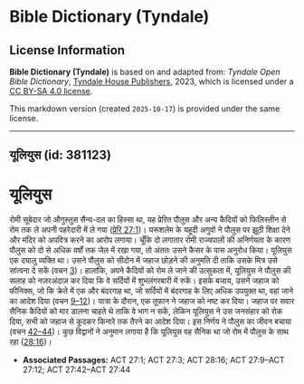 # Bible Dictionary (Tyndale)

## License Information

**Bible Dictionary (Tyndale)** is based on and adapted from: _Tyndale Open Bible Dictionary_, [Tyndale House Publishers](https://tyndaleopenresources.com/), 2023, which is licensed under a [CC BY-SA 4.0 license](https://creativecommons.org/licenses/by-sa/4.0/legalcode.en).

This markdown version (created `2025-10-17`) is provided under the same license.



--------------------------------

## यूलियुस (id: 381123)

यूलियुस
=======

रोमी सूबेदार जो औगुस्तुस सैन्य\-दल का हिस्सा था, यह प्रेरित पौलुस और अन्य कैदियों को फिलिस्तीन से रोम तक ले अपनी पहरेदारी में ले गया ([प्रेरि 27:1](https://ref.ly/Acts27:1))। यरूशलेम के यहूदी अगुवों ने पौलुस पर झूठी शिक्षा देने और मंदिर को अपवित्र करने का आरोप लगाया। चूँकि दो लगातार रोमी राज्यपालों की अनिर्णयता के कारण पौलुस को दो से अधिक वर्षों तक जेल में रखा गया, तो अंततः उसने कैसर के पास अनुरोध किया। यूलियुस एक दयालु व्यक्ति था। उसने पौलुस को सीदोन में जहाज छोड़ने की अनुमति दी ताकि उसके मित्र उसे सांत्वना दे सकें (वचन [3](https://ref.ly/Acts27:3))। हालांकि, अपने कैदियों को रोम ले जाने की उत्सुकता में, यूलियुस ने पौलुस की सलाह को नज़रअंदाज़ कर दिया कि वे सर्दियों में शुभलंगरबारी में रुकें। इसके बजाय, उसने जहाज को फीनिक्स, जो कि क्रेते में एक और बंदरगाह था, जो सर्दियों में बंदरगाह के लिए अधिक उपयुक्त था, वहां जाने का आदेश दिया (वचन [9–12](https://ref.ly/Acts27:9-Acts27:12))। यात्रा के दौरान, एक तूफान ने जहाज को नष्ट कर दिया। जहाज पर सवार सैनिक कैदियों को मार डालना चाहते थे ताकि वे भाग न सकें, लेकिन यूलियुस ने उस जनसंहार को रोक दिया, सभी को जहाज से कूदकर किनारे तक तैरने का आदेश दिया। इस निर्णय ने पौलुस का जीवन बचाया (वचन [42–44](https://ref.ly/Acts27:42-Acts27:44))। कुछ विद्वानों ने अनुमान लगाया है कि यूलियुस वह सैनिक था जो रोम में पौलुस के साथ रहा ([28:16](https://ref.ly/Acts28:16))।

* **Associated Passages:** ACT 27:1; ACT 27:3; ACT 28:16; ACT 27:9–ACT 27:12; ACT 27:42–ACT 27:44

